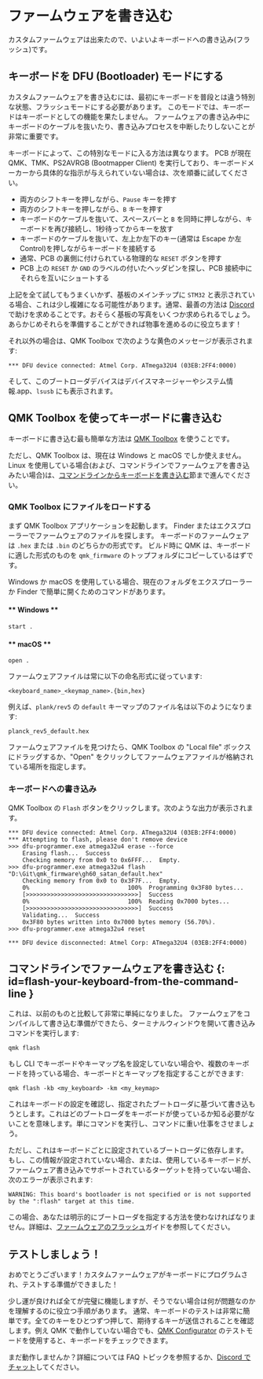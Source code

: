 # ファームウェアを書き込む

<!---
  grep --no-filename "^[ ]*git diff" docs/ja/*.md | sh
  original document: 0.12.45:docs/tutorial_flashing.md
  git diff 0.12.45 HEAD -- docs/tutorial_flashing.md | cat
-->

カスタムファームウェアは出来たので、いよいよキーボードへの書き込み(フラッシュ)です。

## キーボードを DFU (Bootloader) モードにする

カスタムファームウェアを書き込むには、最初にキーボードを普段とは違う特別な状態、フラッシュモードにする必要があります。
このモードでは、キーボードはキーボードとしての機能を果たしません。
ファームウェアの書き込み中にキーボードのケーブルを抜いたり、書き込みプロセスを中断したりしないことが非常に重要です。

キーボードによって、この特別なモードに入る方法は異なります。
PCB が現在 QMK、TMK、PS2AVRGB (Bootmapper Client) を実行しており、キーボードメーカーから具体的な指示が与えられていない場合は、次を順番に試してください。

* 両方のシフトキーを押しながら、`Pause` キーを押す
* 両方のシフトキーを押しながら、`B` キーを押す
* キーボードのケーブルを抜いて、スペースバーと `B` を同時に押しながら、キーボードを再び接続し、1秒待ってからキーを放す
* キーボードのケーブルを抜いて、左上か左下のキー(通常は Escape か左 Control)を押しながらキーボードを接続する
* 通常、PCB の裏側に付けられている物理的な `RESET` ボタンを押す
* PCB 上の `RESET` か `GND` のラベルの付いたヘッダピンを探し、PCB 接続中にそれらを互いにショートする

上記を全て試してもうまくいかず、基板のメインチップに `STM32` と表示されている場合、これは少し複雑になる可能性があります。通常、最善の方法は [Discord](https://discord.gg/Uq7gcHh) で助けを求めることです。おそらく基板の写真をいくつか求められるでしょう。あらかじめそれらを準備することができれば物事を進めるのに役立ちます！

それ以外の場合は、QMK Toolbox で次のような黄色のメッセージが表示されます:

```
*** DFU device connected: Atmel Corp. ATmega32U4 (03EB:2FF4:0000)
```

そして、このブートローダデバイスはデバイスマネージャーやシステム情報.app、`lsusb` にも表示されます。

## QMK Toolbox を使ってキーボードに書き込む

キーボードに書き込む最も簡単な方法は [QMK Toolbox](https://github.com/qmk/qmk_toolbox/releases) を使うことです。

ただし、QMK Toolbox は、現在は Windows と macOS でしか使えません。
Linux を使用している場合(および、コマンドラインでファームウェアを書き込みたい場合)は、[コマンドラインからキーボードを書き込む](#flash-your-keyboard-from-the-command-line)節まで進んでください。

### QMK Toolbox にファイルをロードする

まず QMK Toolbox アプリケーションを起動します。
Finder またはエクスプローラーでファームウェアのファイルを探します。
キーボードのファームウェアは `.hex` または `.bin` のどちらかの形式です。
ビルド時に QMK は、キーボードに適した形式のものを `qmk_firmware` のトップフォルダにコピーしているはずです。

Windows か macOS を使用している場合、現在のフォルダをエクスプローラーか Finder で簡単に開くためのコマンドがあります。

<!-- tabs:start -->

#### ** Windows **

```
start .
```

#### ** macOS **

```
open .
```

<!-- tabs:end -->

ファームウェアファイルは常に以下の命名形式に従っています:

```
<keyboard_name>_<keymap_name>.{bin,hex}
```

例えば、`plank/rev5` の `default` キーマップのファイル名は以下のようになります:

```
planck_rev5_default.hex
```

ファームウェアファイルを見つけたら、QMK Toolbox の "Local file" ボックスにドラッグするか、"Open" をクリックしてファームウェアファイルが格納されている場所を指定します。

### キーボードへの書き込み

QMK Toolbox の `Flash` ボタンをクリックします。次のような出力が表示されます。

```
*** DFU device connected: Atmel Corp. ATmega32U4 (03EB:2FF4:0000)
*** Attempting to flash, please don't remove device
>>> dfu-programmer.exe atmega32u4 erase --force
    Erasing flash...  Success
    Checking memory from 0x0 to 0x6FFF...  Empty.
>>> dfu-programmer.exe atmega32u4 flash "D:\Git\qmk_firmware\gh60_satan_default.hex"
    Checking memory from 0x0 to 0x3F7F...  Empty.
    0%                            100%  Programming 0x3F80 bytes...
    [>>>>>>>>>>>>>>>>>>>>>>>>>>>>>>>>]  Success
    0%                            100%  Reading 0x7000 bytes...
    [>>>>>>>>>>>>>>>>>>>>>>>>>>>>>>>>]  Success
    Validating...  Success
    0x3F80 bytes written into 0x7000 bytes memory (56.70%).
>>> dfu-programmer.exe atmega32u4 reset
    
*** DFU device disconnected: Atmel Corp: ATmega32U4 (03EB:2FF4:0000)
```

## コマンドラインでファームウェアを書き込む {: id=flash-your-keyboard-from-the-command-line }

これは、以前のものと比較して非常に単純になりました。
ファームウェアをコンパイルして書き込む準備ができたら、ターミナルウィンドウを開いて書き込みコマンドを実行します:

    qmk flash

もし CLI でキーボードやキーマップ名を設定していない場合や、複数のキーボードを持っている場合、キーボードとキーマップを指定することができます:

    qmk flash -kb <my_keyboard> -km <my_keymap>

これはキーボードの設定を確認し、指定されたブートローダに基づいて書き込もうとします。これはどのブートローダをキーボードが使っているか知る必要がないことを意味します。単にコマンドを実行し、コマンドに重い仕事をさせましょう。

ただし、これはキーボードごとに設定されているブートローダに依存します。
もし、この情報が設定されていない場合、または、使用しているキーボードが、ファームウェア書き込みでサポートされているターゲットを持っていない場合、次のエラーが表示されます:

    WARNING: This board's bootloader is not specified or is not supported by the ":flash" target at this time.

この場合、あなたは明示的にブートローダを指定する方法を使わなければなりません。詳細は、[ファームウェアのフラッシュ](flashing.md)ガイドを参照してください。

## テストしましょう！

おめでとうございます！カスタムファームウェアがキーボードにプログラムされ、テストする準備ができました！

少し運が良ければ全てが完璧に機能しますが、そうでない場合は何が問題なのかを理解するのに役立つ手順があります。
通常、キーボードのテストは非常に簡単です。全てのキーをひとつずつ押して、期待するキーが送信されることを確認します。例え QMK で動作していない場合でも、[QMK Configurator](https://config.qmk.fm/#/test/) のテストモードを使用すると、キーボードをチェックできます。

まだ動作しませんか？詳細については FAQ トピックを参照するか、[Discord でチャット](https://discord.gg/Uq7gcHh)してください。
